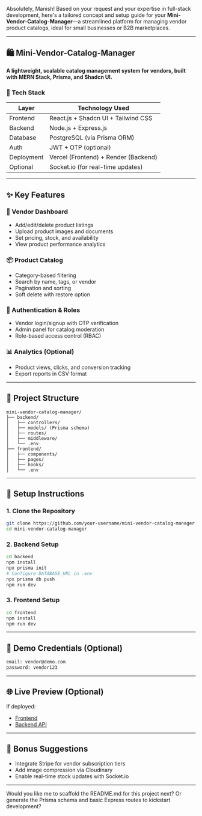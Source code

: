 Absolutely, Manish! Based on your request and your expertise in full-stack development, here's a tailored concept and setup guide for your **Mini-Vendor-Catalog-Manager**—a streamlined platform for managing vendor product catalogs, ideal for small businesses or B2B marketplaces.

---

## 🛍️ Mini-Vendor-Catalog-Manager  
**A lightweight, scalable catalog management system for vendors, built with MERN Stack, Prisma, and Shadcn UI.**

### 🔧 Tech Stack
| Layer        | Technology Used                     |
|-------------|--------------------------------------|
| Frontend     | React.js + Shadcn UI + Tailwind CSS |
| Backend      | Node.js + Express.js                |
| Database     | PostgreSQL (via Prisma ORM)         |
| Auth         | JWT + OTP (optional)                |
| Deployment   | Vercel (Frontend) + Render (Backend)|
| Optional     | Socket.io (for real-time updates)   |

---

## ✨ Key Features

### 👤 Vendor Dashboard
- Add/edit/delete product listings
- Upload product images and documents
- Set pricing, stock, and availability
- View product performance analytics

### 📦 Product Catalog
- Category-based filtering
- Search by name, tags, or vendor
- Pagination and sorting
- Soft delete with restore option

### 🔐 Authentication & Roles
- Vendor login/signup with OTP verification
- Admin panel for catalog moderation
- Role-based access control (RBAC)

### 📊 Analytics (Optional)
- Product views, clicks, and conversion tracking
- Export reports in CSV format

---

## 📁 Project Structure

```
mini-vendor-catalog-manager/
├── backend/
│   ├── controllers/
│   ├── models/ (Prisma schema)
│   ├── routes/
│   ├── middleware/
│   └── .env
├── frontend/
│   ├── components/
│   ├── pages/
│   ├── hooks/
│   └── .env
```

---

## 🚀 Setup Instructions

### 1. Clone the Repository
```bash
git clone https://github.com/your-username/mini-vendor-catalog-manager.git
cd mini-vendor-catalog-manager
```

### 2. Backend Setup
```bash
cd backend
npm install
npx prisma init
# Configure DATABASE_URL in .env
npx prisma db push
npm run dev
```

### 3. Frontend Setup
```bash
cd frontend
npm install
npm run dev
```

---

## 🧪 Demo Credentials (Optional)
```bash
email: vendor@demo.com
password: vendor123
```

---

## 🌐 Live Preview (Optional)
If deployed:
- [Frontend](https://mini-vendor.vercel.app)
- [Backend API](https://mini-vendor-api.onrender.com)

---

## 📣 Bonus Suggestions
- Integrate Stripe for vendor subscription tiers
- Add image compression via Cloudinary
- Enable real-time stock updates with Socket.io

---

Would you like me to scaffold the README.md for this project next? Or generate the Prisma schema and basic Express routes to kickstart development?
